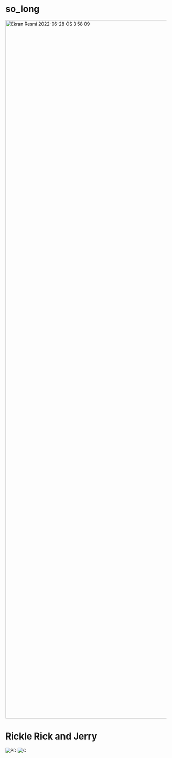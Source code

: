 # so_long
<img width="2182" alt="Ekran Resmi 2022-06-28 ÖS 3 58 09" src="https://user-images.githubusercontent.com/93519027/176184312-8ba671c0-95b8-4fd2-9ffa-743cf9eb46e1.png">

# Rickle Rick and Jerry 
![PD](https://user-images.githubusercontent.com/93519027/176185183-958eea1f-b214-4ac8-b63a-84ea81b0c71c.png)
![C](https://user-images.githubusercontent.com/93519027/176185204-10c987e2-00bc-4b8e-ab8a-f3127cad93d1.png)
